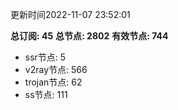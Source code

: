 更新时间2022-11-07 23:52:01

**总订阅: 45**
**总节点: 2802**
**有效节点: 744**
- ssr节点: 5
- v2ray节点: 566
- trojan节点: 62
- ss节点: 111
